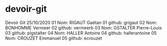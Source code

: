# devoir-git
Devoir Git 25/10/2020
01 Nom: RIGAUT Gaétan
01 github: grigaut
02 Nom: BONHOMME Vermeer
02 github: vermeerb
03 Nom: GSTALTER Pierre-Louis
03 github: plgstalter
04 Nom: HALLER Antoine
04 github: hallerantoine
05 Nom: CROUZET Emmanuel
05 github: ecrouzet
